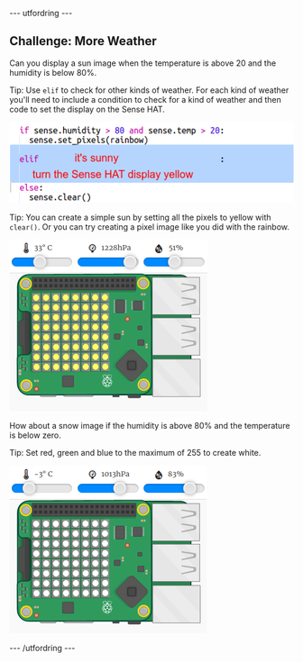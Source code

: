 \--- utfordring \---

## Challenge: More Weather

Can you display a sun image when the temperature is above 20 and the humidity is below 80%.

Tip: Use `elif` to check for other kinds of weather. For each kind of weather you'll need to include a condition to check for a kind of weather and then code to set the display on the Sense HAT.

![skjermbilde](images/rainbow-elif.png)

Tip: You can create a simple sun by setting all the pixels to yellow with `clear()`. Or you can try creating a pixel image like you did with the rainbow.

![skjermbilde](images/rainbow-sun.png)

How about a snow image if the humidity is above 80% and the temperature is below zero.

Tip: Set red, green and blue to the maximum of 255 to create white.

![skjermbilde](images/rainbow-snow.png)

\--- /utfordring \---